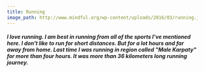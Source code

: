 ```yaml
---
title: Running
image_path: http://www.mindful.org/wp-content/uploads/2016/03/running.jpg
---
```


##### I love running. I am best in running from all of the sports I've mentioned here. I don't like to run for short distances. But for a lot hours and far away from home. Last time I was running in region called "Male Karpaty" for more than four hours. It was more than 36 kilometers long running journey.